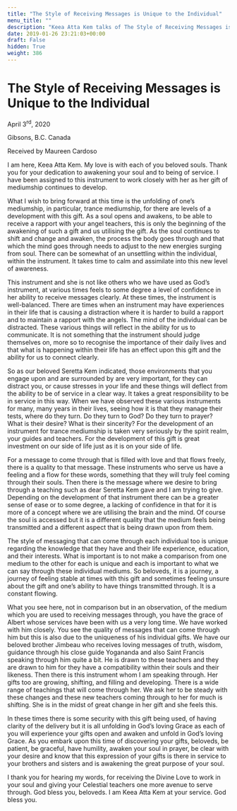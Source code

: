 ```yaml
---
title: "The Style of Receiving Messages is Unique to the Individual"
menu_title: ""
description: "Keea Atta Kem talks of The Style of Receiving Messages is Unique to the Individual"
date: 2019-01-26 23:21:03+00:00
draft: False
hidden: True
weight: 386
---
```

# The Style of Receiving Messages is Unique to the Individual

April 3<sup>rd</sup>, 2020

Gibsons, B.C. Canada

Received by Maureen Cardoso

I am here, Keea Atta Kem. My love is with each of you beloved souls. Thank you for your dedication to awakening your soul and to being of service. I have been assigned to this instrument to work closely with her as her gift of mediumship continues to develop. 

What I wish to bring forward at this time is the unfolding of one’s mediumship, in particular, trance mediumship, for there are levels of a development with this gift. As a soul opens and awakens, to be able to receive a rapport with your angel teachers, this is only the beginning of the awakening of such a gift and us utilising the gift. As the soul continues to shift and change and awaken, the process the body goes through and that which the mind goes through needs to adjust to the new energies surging from soul. There can be somewhat of an unsettling within the individual, within the instrument. It takes time to calm and assimilate into this new level of awareness.

This instrument and she is not like others who we have used as God’s instrument, at various times feels to some degree a level of confidence in her ability to receive messages clearly. At these times, the instrument is well-balanced. There are times when an instrument may have experiences in their life that is causing a distraction where it is harder to build a rapport and to maintain a rapport with the angels. The mind of the individual can be distracted. These various things will reflect in the ability for us to communicate. It is not something that the instrument should judge themselves on, more so to recognise the importance of their daily lives and that what is happening within their life has an effect upon this gift and the ability for us to connect clearly.

So as our beloved Seretta Kem indicated, those environments that you engage upon and are surrounded by are very important, for they can distract you, or cause stresses in your life and these things will deflect from the ability to be of service in a clear way. It takes a great responsibility to be in service in this way. When we have observed these various instruments for many, many years in their lives, seeing how it is that they manage their tests, where do they turn. Do they turn to God? Do they turn to prayer? What is their desire? What is their sincerity?  For the development of an instrument for trance mediumship is taken very seriously by the spirit realm, your guides and teachers. For the development of this gift is great investment on our side of life just as it is on your side of life. 

For a message to come through that is filled with love and that flows freely, there is a quality to that message. These instruments who serve us have a feeling and a flow for these words, something that they will truly feel coming through their souls. Then there is the message where we desire to bring through a teaching such as dear Seretta Kem gave and I am trying to give. Depending on the development of that instrument there can be a greater sense of ease or to some degree, a lacking of confidence in that for it is more of a concept where we are utilising the brain and the mind. Of course the soul is accessed but it is a different quality that the medium feels being transmitted and a different aspect that is being drawn upon from them. 

The style of messaging that can come through each individual too is unique regarding the knowledge that they have and their life experience, education, and their interests. What is important is to not make a comparison from one medium to the other for each is unique and each is important to what we can say through these individual mediums. So beloveds, it is a journey, a journey of feeling stable at times with this gift and sometimes feeling unsure about the gift and one’s ability to have things transmitted through. It is a constant flowing. 

What you see here, not in comparison but in an observation, of the medium which you are used to receiving messages through, you have the grace of Albert whose services have been with us a very long time. We have worked with him closely. You see the quality of messages that can come through him but this is also due to the uniqueness of his individual gifts. We have our beloved brother Jimbeau who receives loving messages of truth, wisdom, guidance through his close guide Yogananda and also Saint Francis speaking through him quite a bit. He is drawn to these teachers and they are drawn to him for they have a compatibility within their souls and their likeness. Then there is this instrument whom I am speaking through. Her gifts too are growing, shifting, and filling and developing. There is a wide range of teachings that will come through her. We ask her to be steady with these changes and these new teachers coming through to her for much is shifting. She is in the midst of great change in her gift and she feels this. 

In these times there is some security with this gift being used, of having clarity of the delivery but it is all unfolding in God’s loving Grace as each of you will experience your gifts open and awaken and unfold in God’s loving Grace. As you embark upon this time of discovering your gifts, beloveds, be patient, be graceful, have humility, awaken your soul in prayer, be clear with your desire and know that this expression of your gifts is there in service to your brothers and sisters and is awakening the great purpose of your soul. 

I thank you for hearing my words, for receiving the Divine Love to work in your soul and giving your Celestial teachers one more avenue to serve through. God bless you, beloveds. I am Keea Atta Kem at your service. God bless you.
